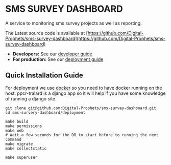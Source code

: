 # SMS SURVEY DASHBOARD

A service to monitoring sms survey projects as well as reporting.

The Latest source code is available at
[https://github.com/Digital-Prophets/sms-survey-dashboard](https://github.com/Digital-Prophets/sms-survey-dashboard)


* **Developers:** See our [developer guide](README-dev.md)
* **For production:** See our [deployment guide](README-docker.md)



## Quick Installation Guide

For deployment we use [docker](http://docker.com) so you need to have docker
running on the host. ppcr-tralard is a django app so it will help if you have
some knowledge of running a django site.

```
git clone git@github.com:Digital-Prophets/sms-survey-dashboard.git
cd sms-survery-dashboard/deployment

make build
make permissions
make web
# Wait a few seconds for the DB to start before to running the next command
make migrate
make collectstatic

```

```
make superuser
```

